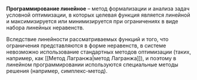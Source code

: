 **Программирование линейное** – метод формализации и анализа задач условной оптимизации, в которых целевая функция является линейной и максимизируется или минимизируется при ограничениях в виде набора линейных неравенств.

Вследствие линейности рассматриваемых функций и того, что ограничения представляются в форме неравенств, в системе невозможно использование стандартных методов оптимизации (таких, например, как [[Метод Лагранжа|метод Лагранжа]]), и поэтому в линейном программировании используются специальные методы решения (например, симплекс-метод).